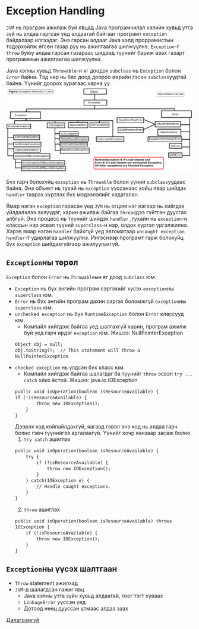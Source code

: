 # Exception Handling
`JVM` нь програм ажилаж буй явцад Java програмчилал хэлийн хувьд утга зүй нь алдаа гаргсан үед алдаатай байгааг програмт `exception` байдалаар илгээдэг.
Энэ гарсан алдааг Java хэлд проррамистын тодорхойлж өгсөн газар руу нь ажилгаагаа шилжүүлнэ.
`Exception`-г `throw` буюу алдаа гарсан газараас шидээд түүнийг бариж авах газарт программын ажилгаагаа шилжүүлнэ.

Java хэлны хувьд `Throwable`-н яг доодох `subclass` нь `Exception` болон `Error` байна. Тэд нар нь бас доод доороо өөрийн гэсэн `subclass`уудтай байна. Үүнийг доорох зурагаас харна уу.
![Java Exception Hierarchy](exception_java.png)

Бүх гарч болохүйц `exception` нь `Throwable` болон үүний `subclass`уудаас байна. Энэ объект нь тухай нь `exception` үүссэнээс хойш явар шийдэх `handler` таарах хүртлэх бүх мэдээлэлийг хадагалан.

Ямар нэгэн `exception` гарасан үед `JVM` нь огцом нэг нэгээр нь хийгдэх үйлдэлэлээ эхлүүдэг, харин ажилаж байгаа `thread`дээ гүйтгэн дуусгах албгүй. Энэ процесс нь түүнийг шийдэх `handler` ,тухайн нь `exception`-н классын нэр эсвэл түүний `superclass`-н нэр, олдох хүртэл үргэлжилнэ. Хэрэв ямар нэгэн `handler` байхгүй үед автоматаар `uncaught exception handler`-т удирлагаа шилжүүлнэ. Ингэснээр програмт гарж болохуйц бүх `exception` шийдэхгүйгээр ажилуулахгүй.

## `Exception`ны төрөл

`Exception` болон `Error` нь `Throwable`ын яг доод `subclass` юм.
- `Exception` нь бүх энгийн програм сэргэхийг хүсэх `exception`ны `superclass` юм.
- `Error` нь бүх энгийн програм дахин сэргэх боломжгүй `exception`ны `superclass` юм.
- `unchecked exception` нь бүх `RuntimeException` болон `Error` классууд юм.
    - Компайл хийгдэж байгаа үед шалгахгүй харин, програм ажилж буй үед гарч ирдэг `exception` юм.
    Жишээ: NullPointerException
    ```Java{.line-numbers}
    Object obj = null;
    obj.toString();  // This statement will throw a NullPointerException
    ```
- `checked exception` нь үлдсэн бүх класс юм.
    - Компайл хийгдэж байгаа шалагдаг ба түүнийг `throw` эсвэл `try ... catch` хйих ёстой.
    Жишээ: java.io.IOException
    ```Java{.line-numbers}
    public void ioOperation(boolean isResourceAvailable) {
    if (!isResourceAvailable) {
            throw new IOException();
        }
    }
    ```
    Дээрэх код койпайлдахгүй, яагаад гэвэл энэ код нь алдаа гарч болно гэвч түүнийгээ аргалаагүй. Үүнийг хочр яанзаар засаж болно.
    1. `try catch` ашиглах
    ```Java{.line-numbers}
    public void ioOperation(boolean isResourceAvailable) {
        try {
            if (!isResourceAvailable) {
                throw new IOException();
            }
        } catch(IOException e) {
            // Handle caught exceptions.
        }
    }
    ```
    2. `throw` ашиглах
    ```Java{.line-numbers}
    public void ioOperation(boolean isResourceAvailable) throws IOException {
        if (!isResourceAvailable) {
            throw new IOException();
        }
    }
    ```

## `Exception`ны үүсэх шалтгаан
- `Throw` statement ажилхад
- `JVM`-д шалагдсан гажиг явц
    - Java хэлны утга зүйн хувьд алдаатай, тоог тэгт хуваах
    - `LinkageError` үүссэн үед
    - Дотоод нөөц дууссан үлмаас алдаа заах
  
[Дэлэгрэнгүй](https://docs.oracle.com/javase/specs/jls/se7/html/jls-11.html)